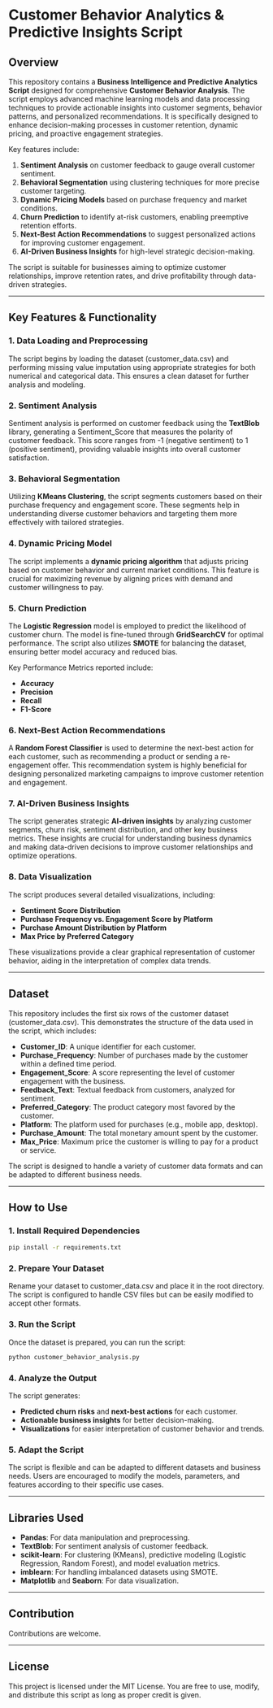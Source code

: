 
# Customer Behavior Analytics & Predictive Insights Script

## Overview

This repository contains a **Business Intelligence and Predictive Analytics Script** designed for comprehensive **Customer Behavior Analysis**. The script employs advanced machine learning models and data processing techniques to provide actionable insights into customer segments, behavior patterns, and personalized recommendations. It is specifically designed to enhance decision-making processes in customer retention, dynamic pricing, and proactive engagement strategies.

Key features include:

1. **Sentiment Analysis** on customer feedback to gauge overall customer sentiment.
2. **Behavioral Segmentation** using clustering techniques for more precise customer targeting.
3. **Dynamic Pricing Models** based on purchase frequency and market conditions.
4. **Churn Prediction** to identify at-risk customers, enabling preemptive retention efforts.
5. **Next-Best Action Recommendations** to suggest personalized actions for improving customer engagement.
6. **AI-Driven Business Insights** for high-level strategic decision-making.

The script is suitable for businesses aiming to optimize customer relationships, improve retention rates, and drive profitability through data-driven strategies.

---

## Key Features & Functionality

### 1. Data Loading and Preprocessing

The script begins by loading the dataset (customer_data.csv) and performing missing value imputation using appropriate strategies for both numerical and categorical data. This ensures a clean dataset for further analysis and modeling.

### 2. Sentiment Analysis

Sentiment analysis is performed on customer feedback using the **TextBlob** library, generating a Sentiment_Score that measures the polarity of customer feedback. This score ranges from -1 (negative sentiment) to 1 (positive sentiment), providing valuable insights into overall customer satisfaction.

### 3. Behavioral Segmentation

Utilizing **KMeans Clustering**, the script segments customers based on their purchase frequency and engagement score. These segments help in understanding diverse customer behaviors and targeting them more effectively with tailored strategies.

### 4. Dynamic Pricing Model

The script implements a **dynamic pricing algorithm** that adjusts pricing based on customer behavior and current market conditions. This feature is crucial for maximizing revenue by aligning prices with demand and customer willingness to pay.

### 5. Churn Prediction

The **Logistic Regression** model is employed to predict the likelihood of customer churn. The model is fine-tuned through **GridSearchCV** for optimal performance. The script also utilizes **SMOTE** for balancing the dataset, ensuring better model accuracy and reduced bias.

Key Performance Metrics reported include:

- **Accuracy**
- **Precision**
- **Recall**
- **F1-Score**

### 6. Next-Best Action Recommendations

A **Random Forest Classifier** is used to determine the next-best action for each customer, such as recommending a product or sending a re-engagement offer. This recommendation system is highly beneficial for designing personalized marketing campaigns to improve customer retention and engagement.

### 7. AI-Driven Business Insights

The script generates strategic **AI-driven insights** by analyzing customer segments, churn risk, sentiment distribution, and other key business metrics. These insights are crucial for understanding business dynamics and making data-driven decisions to improve customer relationships and optimize operations.

### 8. Data Visualization

The script produces several detailed visualizations, including:

- **Sentiment Score Distribution**
- **Purchase Frequency vs. Engagement Score by Platform**
- **Purchase Amount Distribution by Platform**
- **Max Price by Preferred Category**

These visualizations provide a clear graphical representation of customer behavior, aiding in the interpretation of complex data trends.

---

## Dataset

This repository includes the first six rows of the customer dataset (customer_data.csv). This demonstrates the structure of the data used in the script, which includes:

- **Customer_ID**: A unique identifier for each customer.
- **Purchase_Frequency**: Number of purchases made by the customer within a defined time period.
- **Engagement_Score**: A score representing the level of customer engagement with the business.
- **Feedback_Text**: Textual feedback from customers, analyzed for sentiment.
- **Preferred_Category**: The product category most favored by the customer.
- **Platform**: The platform used for purchases (e.g., mobile app, desktop).
- **Purchase_Amount**: The total monetary amount spent by the customer.
- **Max_Price**: Maximum price the customer is willing to pay for a product or service.

The script is designed to handle a variety of customer data formats and can be adapted to different business needs.

---

## How to Use

### 1. Install Required Dependencies

```bash
pip install -r requirements.txt
```

### 2. Prepare Your Dataset

Rename your dataset to customer_data.csv and place it in the root directory. The script is configured to handle CSV files but can be easily modified to accept other formats.

### 3. Run the Script

Once the dataset is prepared, you can run the script:

```bash
python customer_behavior_analysis.py
```

### 4. Analyze the Output

The script generates:

- **Predicted churn risks** and **next-best actions** for each customer.
- **Actionable business insights** for better decision-making.
- **Visualizations** for easier interpretation of customer behavior and trends.

### 5. Adapt the Script

The script is flexible and can be adapted to different datasets and business needs. Users are encouraged to modify the models, parameters, and features according to their specific use cases.

---

## Libraries Used

- **Pandas**: For data manipulation and preprocessing.
- **TextBlob**: For sentiment analysis of customer feedback.
- **scikit-learn**: For clustering (KMeans), predictive modeling (Logistic Regression, Random Forest), and model evaluation metrics.
- **imblearn**: For handling imbalanced datasets using SMOTE.
- **Matplotlib** and **Seaborn**: For data visualization.

---

## Contribution

Contributions are welcome. 

---

## License

This project is licensed under the MIT License. You are free to use, modify, and distribute this script as long as proper credit is given.
